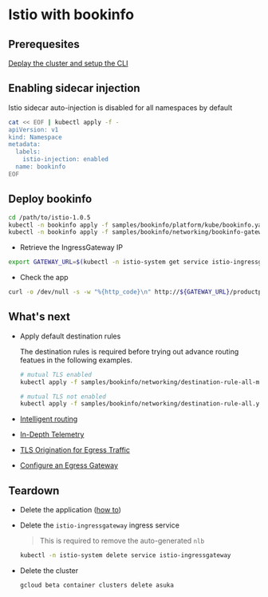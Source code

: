 # Istio with bookinfo

## Prerequesites

[Deplay the cluster and setup the CLI](../)

## Enabling sidecar injection

Istio sidecar auto-injection is disabled for all namespaces by default

```sh
cat << EOF | kubectl apply -f -
apiVersion: v1
kind: Namespace
metadata:
  labels:
    istio-injection: enabled
  name: bookinfo
EOF
```

## Deploy bookinfo

```sh
cd /path/to/istio-1.0.5
kubectl -n bookinfo apply -f samples/bookinfo/platform/kube/bookinfo.yaml
kubectl -n bookinfo apply -f samples/bookinfo/networking/bookinfo-gateway.yaml
```

* Retrieve the IngressGateway IP

```sh
export GATEWAY_URL=$(kubectl -n istio-system get service istio-ingressgateway -o jsonpath='{.status.loadBalancer.ingress[0].ip}')
```

* Check the app

```sh
curl -o /dev/null -s -w "%{http_code}\n" http://${GATEWAY_URL}/productpage
```

## What's next

* Apply default destination rules

  The destination rules is required before trying out advance routing featues in the following examples.

  ```sh
  # mutual TLS enabled
  kubectl apply -f samples/bookinfo/networking/destination-rule-all-mtls.yaml
  
  # mutual TLS not enabled
  kubectl apply -f samples/bookinfo/networking/destination-rule-all.yaml
  ```

* [Intelligent routing](https://istio.io/docs/examples/intelligent-routing/)
* [In-Depth Telemetry](https://istio.io/docs/examples/telemetry/)
* [TLS Origination for Egress Traffic](https://istio.io/docs/examples/advanced-egress/egress-tls-origination/)
* [Configure an Egress Gateway](https://istio.io/docs/examples/advanced-egress/egress-gateway/)

## Teardown

* Delete the application ([how to](https://istio.io/docs/examples/bookinfo/#uninstall-from-kubernetes-environment))
* Delete the `istio-ingressgateway` ingress service

  > This is required to remove the auto-generated `nlb`

  ```sh
  kubectl -n istio-system delete service istio-ingressgateway
  ```

* Delete the cluster

  ```sh
  gcloud beta container clusters delete asuka
  ```
